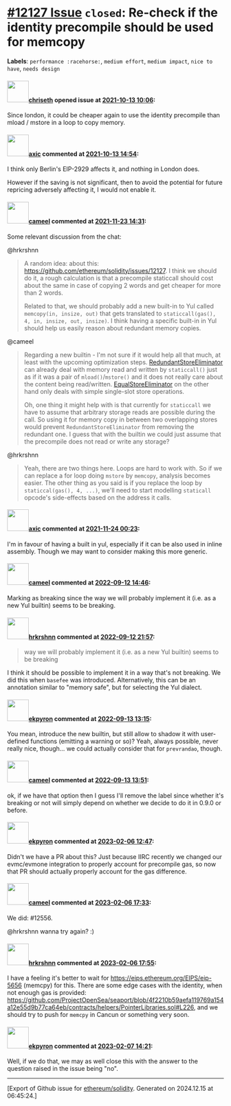 # [\#12127 Issue](https://github.com/ethereum/solidity/issues/12127) `closed`: Re-check if the identity precompile should be used for memcopy
**Labels**: `performance :racehorse:`, `medium effort`, `medium impact`, `nice to have`, `needs design`


#### <img src="https://avatars.githubusercontent.com/u/9073706?v=4" width="50">[chriseth](https://github.com/chriseth) opened issue at [2021-10-13 10:06](https://github.com/ethereum/solidity/issues/12127):

Since london, it could be cheaper again to use the identity precompile than mload / mstore in a loop to copy memory.

#### <img src="https://avatars.githubusercontent.com/u/20340?v=4" width="50">[axic](https://github.com/axic) commented at [2021-10-13 14:54](https://github.com/ethereum/solidity/issues/12127#issuecomment-942388739):

I think only Berlin's EIP-2929 affects it, and nothing in London does.

However if the saving is not significant, then to avoid the potential for future repricing adversely affecting it, I would not enable it.

#### <img src="https://avatars.githubusercontent.com/u/137030?v=4" width="50">[cameel](https://github.com/cameel) commented at [2021-11-23 14:31](https://github.com/ethereum/solidity/issues/12127#issuecomment-976623285):

Some relevant discussion from the chat:

@hrkrshnn 
> A random idea: about this: https://github.com/ethereum/solidity/issues/12127. I think we should do it, a rough calculation is that a precompile staticcall should cost  about the same in case of  copying 2 words and get cheaper for more than 2 words.
> 
> Related to that, we should probably add a new built-in to Yul called `memcopy(in, insize, out)` that gets translated to `staticcall(gas(), 4, in, insize, out, insize)`. I think having a specific built-in in Yul should help us easily reason about redundant memory copies.

@cameel
> Regarding a new builtin - I'm not sure if it would help all that much, at least with the upcoming optimization steps.
> [RedundantStoreEliminator](https://github.com/ethereum/solidity/pull/11352) can already deal with memory read and written by `staticcall()` just as if it was a pair of `mload()`/`mstore()` and it does not really care about the content being read/written.
> [EqualStoreEliminator](https://github.com/ethereum/solidity/pull/12272) on the other hand only deals with simple single-slot store operations.
>
> Oh, one thing it might help with is that currently for `staticcall` we have to assume that arbitrary storage reads are possible during the call. So using it for memory copy in between two overlapping stores would prevent `RedundantStoreEliminator` from removing the redundant one.
I guess that with the builtin we could just assume that the precompile does not read or write any storage?

@hrkrshnn 
> Yeah, there are two things here. Loops are hard to work with. So if we can replace a for loop doing `mstore` by `memcopy`, analysis becomes easier. The other thing as you said is if you replace the loop by `staticcal(gas(), 4, ...)`, we'll need to start modelling `staticall` opcode's side-effects based on the address it calls.

#### <img src="https://avatars.githubusercontent.com/u/20340?v=4" width="50">[axic](https://github.com/axic) commented at [2021-11-24 00:23](https://github.com/ethereum/solidity/issues/12127#issuecomment-977313679):

I'm in favour of having a built in yul, especially if it can be also used in inline assembly. Though we may want to consider making this more generic.

#### <img src="https://avatars.githubusercontent.com/u/137030?v=4" width="50">[cameel](https://github.com/cameel) commented at [2022-09-12 14:46](https://github.com/ethereum/solidity/issues/12127#issuecomment-1243853125):

Marking as breaking since the way we will probably implement it (i.e. as a new Yul builtin) seems to be breaking.

#### <img src="https://avatars.githubusercontent.com/u/13174375?u=52d702cb6bec53b561afa293cf9cd53ef7a63924&v=4" width="50">[hrkrshnn](https://github.com/hrkrshnn) commented at [2022-09-12 21:57](https://github.com/ethereum/solidity/issues/12127#issuecomment-1244559486):

> way we will probably implement it (i.e. as a new Yul builtin) seems to be breaking

I think it should be possible to implement it in a way that's not breaking. We did this when `basefee` was introduced. Alternatively, this can be an annotation similar to "memory safe", but for selecting the Yul dialect.

#### <img src="https://avatars.githubusercontent.com/u/1347491?v=4" width="50">[ekpyron](https://github.com/ekpyron) commented at [2022-09-13 13:15](https://github.com/ethereum/solidity/issues/12127#issuecomment-1245399064):

You mean, introduce the new builtin, but still allow to shadow it with user-defined functions (emitting a warning or so)? Yeah, always possible, never really nice, though... we could actually consider that for ``prevrandao``, though.

#### <img src="https://avatars.githubusercontent.com/u/137030?v=4" width="50">[cameel](https://github.com/cameel) commented at [2022-09-13 13:51](https://github.com/ethereum/solidity/issues/12127#issuecomment-1245444808):

ok, if we have that option then I guess I'll remove the label since whether it's breaking or not will simply depend on whether we decide to do it in 0.9.0 or before.

#### <img src="https://avatars.githubusercontent.com/u/1347491?v=4" width="50">[ekpyron](https://github.com/ekpyron) commented at [2023-02-06 12:47](https://github.com/ethereum/solidity/issues/12127#issuecomment-1419027091):

Didn't we have a PR about this? Just because IIRC recently we changed our evmc/evmone integration to properly account for precompile gas, so now that PR should actually properly account for the gas difference.

#### <img src="https://avatars.githubusercontent.com/u/137030?v=4" width="50">[cameel](https://github.com/cameel) commented at [2023-02-06 17:33](https://github.com/ethereum/solidity/issues/12127#issuecomment-1419467270):

We did: #12556.

@hrkrshnn wanna try again? :)

#### <img src="https://avatars.githubusercontent.com/u/13174375?u=52d702cb6bec53b561afa293cf9cd53ef7a63924&v=4" width="50">[hrkrshnn](https://github.com/hrkrshnn) commented at [2023-02-06 17:55](https://github.com/ethereum/solidity/issues/12127#issuecomment-1419508912):

I have a feeling it's better to wait for https://eips.ethereum.org/EIPS/eip-5656 (memcpy) for this. There are some edge cases with the identity, when not enough gas is provided: https://github.com/ProjectOpenSea/seaport/blob/4f2210b59aefa119769a154a12e55d9b77ca64eb/contracts/helpers/PointerLibraries.sol#L226, and we should try to push for `memcpy` in Cancun or something very soon.

#### <img src="https://avatars.githubusercontent.com/u/1347491?v=4" width="50">[ekpyron](https://github.com/ekpyron) commented at [2023-02-07 14:21](https://github.com/ethereum/solidity/issues/12127#issuecomment-1420855767):

Well, if we do that, we may as well close this with the answer to the question raised in the issue being "no".


-------------------------------------------------------------------------------



[Export of Github issue for [ethereum/solidity](https://github.com/ethereum/solidity). Generated on 2024.12.15 at 06:45:24.]
